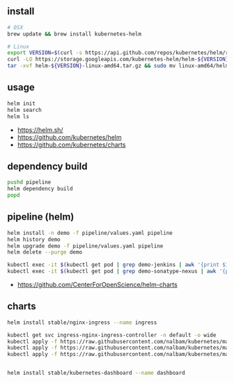 ## install
```bash
# OSX
brew update && brew install kubernetes-helm

# Linux
export VERSION=$(curl -s https://api.github.com/repos/kubernetes/helm/releases/latest | grep tag_name | cut -d'"' -f4)
curl -LO https://storage.googleapis.com/kubernetes-helm/helm-${VERSION}-linux-amd64.tar.gz
tar -xvf helm-${VERSION}-linux-amd64.tar.gz && sudo mv linux-amd64/helm /usr/local/bin/helm
```

## usage
```bash
helm init
helm search
helm ls
```
* https://helm.sh/
* https://github.com/kubernetes/helm
* https://github.com/kubernetes/charts

## dependency build
```bash
pushd pipeline
helm dependency build
popd
```

## pipeline (helm)
```bash
helm install -n demo -f pipeline/values.yaml pipeline
helm history demo
helm upgrade demo -f pipeline/values.yaml pipeline
helm delete --purge demo

kubectl exec -it $(kubectl get pod | grep demo-jenkins | awk '{print $1}') -- sh
kubectl exec -it $(kubectl get pod | grep demo-sonatype-nexus | awk '{print $1}') -- sh
```
* https://github.com/CenterForOpenScience/helm-charts

## charts
```bash
helm install stable/nginx-ingress --name ingress

kubectl get svc ingress-nginx-ingress-controller -n default -o wide
kubectl apply -f https://raw.githubusercontent.com/nalbam/kubernetes/master/sample/sample-node.yml
kubectl apply -f https://raw.githubusercontent.com/nalbam/kubernetes/master/sample/sample-spring.yml
kubectl apply -f https://raw.githubusercontent.com/nalbam/kubernetes/master/sample/sample-web.yml


helm install stable/kubernetes-dashboard --name dashboard


```
